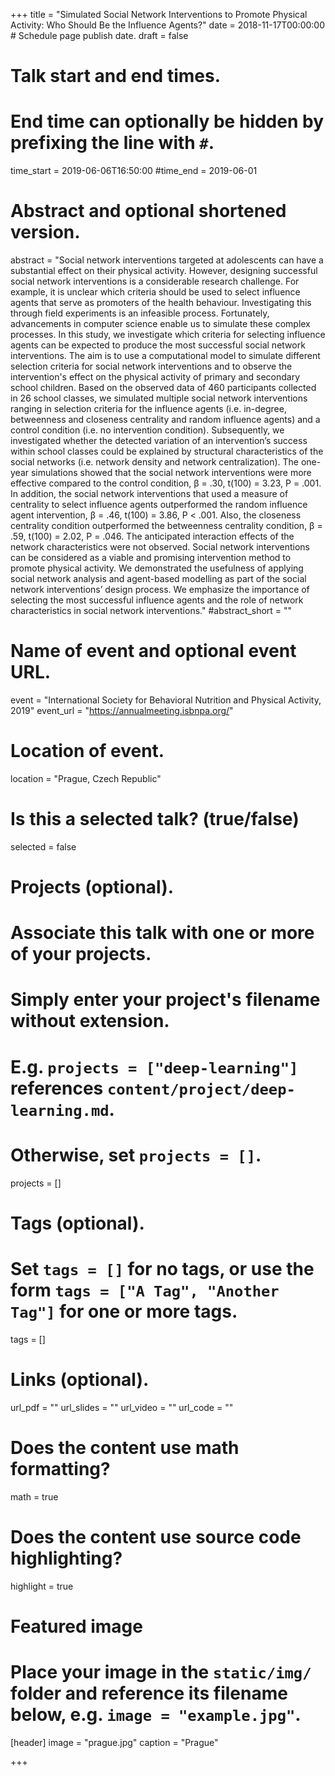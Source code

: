 +++
title = "Simulated Social Network Interventions to Promote Physical Activity: Who Should Be the Influence Agents?"
date = 2018-11-17T00:00:00  # Schedule page publish date.
draft = false

# Talk start and end times.
# End time can optionally be hidden by prefixing the line with `#`.
time_start = 2019-06-06T16:50:00
#time_end = 2019-06-01

# Abstract and optional shortened version.
abstract = "Social network interventions targeted at adolescents can have a substantial effect on their physical activity. However, designing successful social network interventions is a considerable research challenge. For example, it is unclear which criteria should be used to select influence agents that serve as promoters of the health behaviour. Investigating this through field experiments is an infeasible process. Fortunately, advancements in computer science enable us to simulate these complex processes. In this study, we investigate which criteria for selecting influence agents can be expected to produce the most successful social network interventions. The aim is to use a computational model to simulate different selection criteria for social network interventions and to observe the intervention's effect on the physical activity of primary and secondary school children. Based on the observed data of 460 participants collected in 26 school classes, we simulated multiple social network interventions ranging in selection criteria for the influence agents (i.e. in-degree, betweenness and closeness centrality and random influence agents) and a control condition (i.e. no intervention condition). Subsequently, we investigated whether the detected variation of an intervention’s success within school classes could be explained by structural characteristics of the social networks (i.e. network density and network centralization). The one-year simulations showed that the social network interventions were more effective compared to the control condition, β = .30, t(100) = 3.23, P = .001. In addition, the social network interventions that used a measure of centrality to select influence agents outperformed the random influence agent intervention, β = .46, t(100) = 3.86, P < .001. Also, the closeness centrality condition outperformed the betweenness centrality condition, β = .59, t(100) = 2.02, P = .046. The anticipated interaction effects of the network characteristics were not observed. Social network interventions can be considered as a viable and promising intervention method to promote physical activity. We demonstrated the usefulness of applying social network analysis and agent-based modelling as part of the social network interventions’ design process. We emphasize the importance of selecting the most successful influence agents and the role of network characteristics in social network interventions."
#abstract_short = ""

# Name of event and optional event URL.
event = "International Society for Behavioral Nutrition and Physical Activity, 2019"
event_url = "https://annualmeeting.isbnpa.org/"

# Location of event.
location = "Prague, Czech Republic"

# Is this a selected talk? (true/false)
selected = false

# Projects (optional).
#   Associate this talk with one or more of your projects.
#   Simply enter your project's filename without extension.
#   E.g. `projects = ["deep-learning"]` references `content/project/deep-learning.md`.
#   Otherwise, set `projects = []`.
projects = []

# Tags (optional).
#   Set `tags = []` for no tags, or use the form `tags = ["A Tag", "Another Tag"]` for one or more tags.
tags = []

# Links (optional).
url_pdf = ""
url_slides = ""
url_video = ""
url_code = ""

# Does the content use math formatting?
math = true

# Does the content use source code highlighting?
highlight = true

# Featured image
# Place your image in the `static/img/` folder and reference its filename below, e.g. `image = "example.jpg"`.
[header]
image = "prague.jpg"
caption = "Prague"

+++
